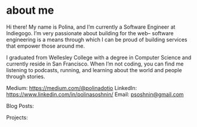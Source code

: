 # about me

Hi there! My name is Polina, and I’m currently a Software Engineer at Indiegogo. I’m very passionate about building for the web– software engineering is a means through which I can be proud of building services that empower those around me.

I graduated from Wellesley College with a degree in Computer Science and currently reside in San Francisco. When I’m not coding, you can find me listening to podcasts, running, and learning about the world and people through stories.

Medium: https://medium.com/@polinadotio
LinkedIn: https://www.linkedin.com/in/polinasoshnin/
Email: psoshnin@gmail.com

Blog Posts:



Projects:



